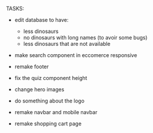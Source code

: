 TASKS:

- edit database to have:

  - less dinosaurs
  - no dinosaurs with long names (to avoir some bugs)
  - less dinosaurs that are not available

- make search component in eccomerce responsive
- remake footer
- fix the quiz component height
- change hero images
- do something about the logo
- remake navbar and mobile navbar
- remake shopping cart page
